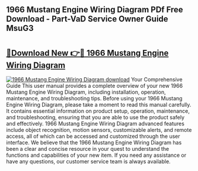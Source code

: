 ## 1966 Mustang Engine Wiring Diagram PDf Free Download - Part-VaD Service Owner Guide MsuG3

# <h2><a href="http://dfhj5f.blite.top/?on=1966+Mustang+Engine+Wiring+Diagram">🔗Download New 👉🔴 1966 Mustang Engine Wiring Diagram</a></h2>

[![1966 Mustang Engine Wiring Diagram download](https://i.imgur.com/lujVjoI.png)](http://dfhj5f.blite.top/?on=1966+Mustang+Engine+Wiring+Diagram)
Your Comprehensive Guide This user manual provides a complete overview of your new 1966 Mustang Engine Wiring Diagram, including installation, operation, maintenance, and troubleshooting tips. Before using your 1966 Mustang Engine Wiring Diagram, please take a moment to read this manual carefully. It contains essential information on product setup, operation, maintenance, and troubleshooting, ensuring that you are able to use the product safely and effectively. 1966 Mustang Engine Wiring Diagram advanced features include object recognition, motion sensors, customizable alerts, and remote access, all of which can be accessed and customized through the user interface. We believe that the 1966 Mustang Engine Wiring Diagram has been a clear and concise resource in your quest to understand the functions and capabilities of your new item. If you need any assistance or have any questions, our customer service team is always available.
